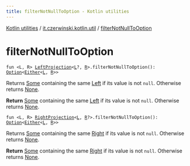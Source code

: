 ```yaml
---
title: filterNotNullToOption - Kotlin utilities
---
```


[Kotlin utilities](../index.html) / [it.czerwinski.kotlin.util](index.html) / [filterNotNullToOption](./filter-not-null-to-option.html)

# filterNotNullToOption

`fun <L, R> `[`LeftProjection`](-left-projection/index.html)`<`[`L`](filter-not-null-to-option.html#L)`?, `[`R`](filter-not-null-to-option.html#R)`>.filterNotNullToOption(): `[`Option`](-option/index.html)`<`[`Either`](-either/index.html)`<`[`L`](filter-not-null-to-option.html#L)`, `[`R`](filter-not-null-to-option.html#R)`>>`

Returns [Some](-some/index.html) containing the same [Left](-left/index.html) if its value is not `null`. Otherwise returns [None](-none/index.html).

**Return**
[Some](-some/index.html) containing the same [Left](-left/index.html) if its value is not `null`. Otherwise returns [None](-none/index.html).

`fun <L, R> `[`RightProjection`](-right-projection/index.html)`<`[`L`](filter-not-null-to-option.html#L)`, `[`R`](filter-not-null-to-option.html#R)`?>.filterNotNullToOption(): `[`Option`](-option/index.html)`<`[`Either`](-either/index.html)`<`[`L`](filter-not-null-to-option.html#L)`, `[`R`](filter-not-null-to-option.html#R)`>>`

Returns [Some](-some/index.html) containing the same [Right](-right/index.html) if its value is not `null`. Otherwise returns [None](-none/index.html).

**Return**
[Some](-some/index.html) containing the same [Right](-right/index.html) if its value is not `null`. Otherwise returns [None](-none/index.html).

